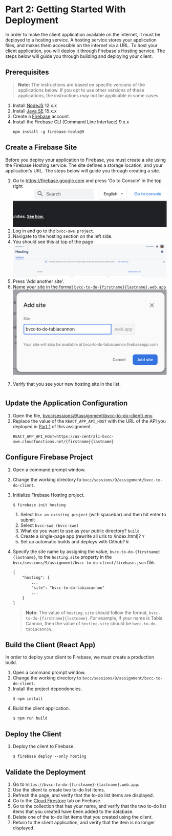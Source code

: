 # Part 2: Getting Started With Deployment

In order to make the client application available on the internet, it must be deployed to a hosting service. A hosting service stores your application files, and makes them accessible on the internet via a  URL. To host your client application, you will deploy it through Firebase's Hosting service. The steps below will guide you through building and deploying your client.

## Prerequisites
> **Note:** The instructions are based on specific versions of the applications below. If you opt to use other versions of these applications, the instructions may not be applicable in some cases. 
1. Install [NodeJS](https://nodejs.org/en/download/) 12.x.x
1. Install [Java SE](https://www.oracle.com/java/technologies/javase-downloads.html) 15.x.x
1. Create a [Firebase](https://firebase.google.com) account.
1. Install the Firebase CLI (Command Line Interface) 9.x.x
    ```shell
    npm install -g firebase-tools@9
    ```

## Create a Firebase Site
Before you deploy your application to Firebase, you must create a site using the Firebase Hosting service. The site defines a storage location, and your application's URL. The steps below will guide you through creating a site.

1. Go to https://firebase.google.com and press 'Go to Console' in the top right ![console](./images/gtoconsole.png)
1. Log in and go to the `bvcc-swe project`.
1. Navigate to the hosting section on the left side.
1. You should see this at top of the page ![Hosting](./images/hostingheader.png)
1. Press 'Add another site'.
1. Name your site in the format `bvcc-to-do-{firstname}{lastname}.web.app` ![Hosting](./images/addHostingSite.png).
1. Verify that you see your new hosting site in the list.


#
## Update the Application Configuration
1. Open the file, [bvcc\sessions\9\assignment\bvcc-to-do-client\\.env](.env). 
1. Replace the value of the `REACT_APP_API_HOST` with the URL of the API you deployed in [Part 1](../bvcc-to-do-api/README.md) of this assignment.
    ```
    REACT_APP_API_HOST=https://us-central1-bvcc-swe.cloudfunctions.net/{firstname}{lastname}
 
## Configure Firebase Project
1. Open a command prompt window.
1. Change the working directory to `bvcc/sessions/9/assignment/bvcc-to-do-client`. 
1. Initialize Firebase Hosting project.
    ```
    $ firebase init hosting
    ```
    1. Select `Use an existing project` (with spacebar) and then hit enter to submit
    1. Select `bvcc-swe (bvcc-swe)` 
    1. What do you want to use as your public directory? `build` 
    1. Create a single-page app (rewrite all urls to /index.html)? `Y`
    1. Set up automatic builds and deploys with Github? `N`
3. Specify the site name by assigning the value, `bvcc-to-do-{firstname}{lastname}`, to the `hosting.site` property in the `bvcc/sessions/9/assignment/bvcc-to-do-client/firebase.json` file.

    ```
    {
        "hosting": {
            ...
            "site": "bvcc-to-do-tabiacannon"
            ...
        }
    }

    ``` 
    >**Note:** The value of `hosting.site` should follow the format, `bvcc-to-do-{firstname}{lastname}`. For example, if your name is Tabia Cannon, then the value of `hosting.site` should be `bvcc-to-do-tabiacannon`.



## Build the Client (React App)
In order to deploy your client to Firebase, we must create a production build. 

1. Open a command prompt window.
1. Change the working directory to `bvcc/sessions/9/assignment/bvcc-to-do-client`.
1. Install the project dependencies.
    ```
    $ npm install
    ```
1. Build the client application.
    ```
    $ npm run build
    ``` 

## Deploy the Client

1. Deploy the client to Firebase.
    ```
    $ firebase deploy --only hosting
    ```

## Validate the Deployment
1. Go to `https://bvcc-to-do-{firstname}-{lastname}.web.app`.
1. Use the client to create two to-do list items. 
1. Refresh the page, and verify that the to-do list items are displayed.
1. Go to the [Cloud Firestore](https://console.firebase.google.com/project/bvcc-swe/firestore) tab on Firebase.
1. Go to the collection that has your name, and verify that the two to-do list items that you created have been added to the database.
1. Delete one of the to-do list items that you created using the client. 
1. Return to the client application, and verify that the item is no longer displayed.
 
 
 
 
 
 
 
